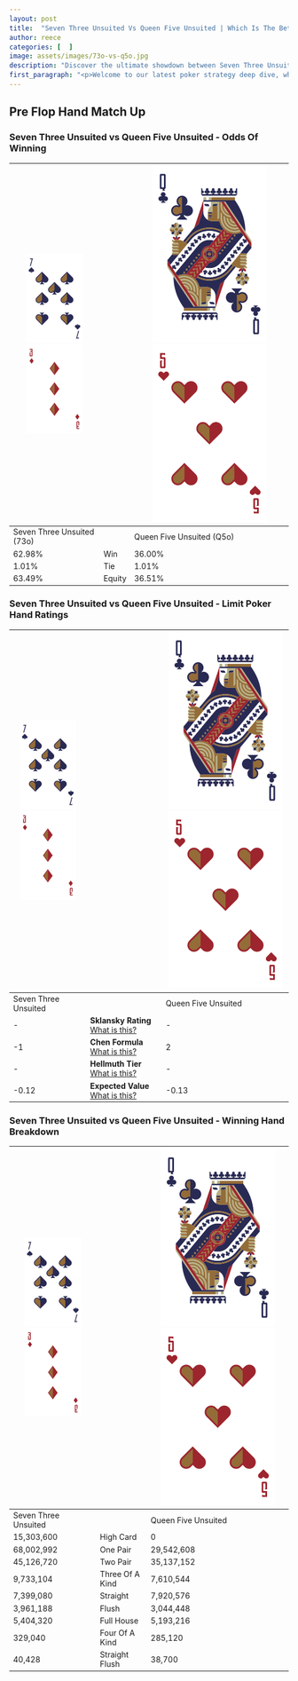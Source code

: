 ```yaml
---
layout: post
title:  "Seven Three Unsuited Vs Queen Five Unsuited | Which Is The Better Hand In Poker? A Complete Guide"
author: reece
categories: [  ]
image: assets/images/73o-vs-q5o.jpg
description: "Discover the ultimate showdown between Seven Three Unsuited and Queen Five Unsuited in poker! Uncover the odds, strategies, and scenarios where one hand triumphs over the other. Get ready to up your poker game with this thrilling analysis."
first_paragraph: "<p>Welcome to our latest poker strategy deep dive, where we're pitting two distinct hands against each other in a high-stakes showdown: Seven Three Unsuited vs Queen Five Unsuited.</p><p>In the dynamic world of poker, every decision counts, and knowing which hand holds the upper hand is key to your success at the table.</p><p>In this article, we'll dissect these two hands, explore the scenarios where one dominates the other, and equip you with the knowledge to make strategic choices that can tip the odds in your favor.</p><p>Get ready to unravel the intriguing dynamics of these poker hands and elevate your game to new heights.</p>"
---
```




[comment]: # (sp0)

## Pre Flop Hand Match Up

<div class="table hand-ratings" markdown="1"> 



### Seven Three Unsuited vs Queen Five Unsuited - Odds Of Winning


    
| ![image info](assets/images/hand1/7.png) ![image info](assets/images/hand1/3o.png) |  | ![image info](assets/images/hand2/Q.png) ![image info](assets/images/hand2/5o.png) |
| -------- | -------- | -------- |
| Seven Three Unsuited (73o) |  | Queen Five Unsuited (Q5o) |
| 62.98% | Win | 36.00% |
| 1.01% | Tie | 1.01% |
| 63.49% | Equity | 36.51% |




[comment]: # (sp1)



### Seven Three Unsuited vs Queen Five Unsuited - Limit Poker Hand Ratings


    
| ![image info](assets/images/hand1/7.png) ![image info](assets/images/hand1/3o.png) |  | ![image info](assets/images/hand2/Q.png) ![image info](assets/images/hand2/5o.png) |
| -------- | -------- | -------- |
| Seven Three Unsuited |  | Queen Five Unsuited |
| - | **Sklansky Rating** [What is this?](/sklansky-rating-explained) | - |
| -1 | **Chen Formula** [What is this?](/chen-formula-explained) | 2 |
| - | **Hellmuth Tier** [What is this?](/Hellmuth-tier-explained) | - |
| -0.12 | **Expected Value** [What is this?](/expected-value-explained) | -0.13 |




[comment]: # (sp2)



### Seven Three Unsuited vs Queen Five Unsuited - Winning Hand Breakdown


    
| ![image info](assets/images/hand1/7.png) ![image info](assets/images/hand1/3o.png) |  | ![image info](assets/images/hand2/Q.png) ![image info](assets/images/hand2/5o.png) |
| -------- | -------- | -------- |
| Seven Three Unsuited |  | Queen Five Unsuited |
| 15,303,600 | High Card | 0 |
| 68,002,992 | One Pair | 29,542,608 |
| 45,126,720 | Two Pair | 35,137,152 |
| 9,733,104 | Three Of A Kind | 7,610,544 |
| 7,399,080 | Straight | 7,920,576 |
| 3,961,188 | Flush | 3,044,448 |
| 5,404,320 | Full House | 5,193,216 |
| 329,040 | Four Of A Kind | 285,120 |
| 40,428 | Straight Flush | 38,700 |




[comment]: # (sp3)



</div>

[comment]: # (sp4)



[comment]: # (sp5)

